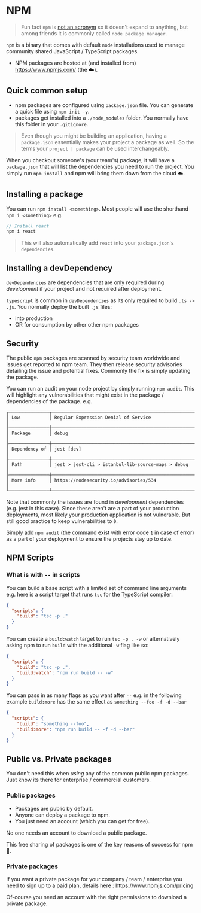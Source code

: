 # NPM 

> Fun fact `npm` is [not an acronym](https://twitter.com/npmjs/status/347057301401763840) so it doesn't expand to anything, but among friends it is commonly called `node package manager`.

`npm` is a binary that comes with default `node` installations used to manage community shared JavaScript / TypeScript packages.


* NPM packages are hosted at (and installed from) https://www.npmjs.com/ (the ☁️).

## Quick common setup

* npm packages are configured using `package.json` file. You can generate a quick file using `npm init -y`.
* packages get installed into a `./node_modules` folder. You normally have this folder in your `.gitignore`.

> Even though you might be building an application, having a `package.json` essentially makes your project a package as well. So the terms your `project | package` can be used interchangeably.

When you checkout someone's (your team's) package, it will have a `package.json` that will list the dependencies you need to run the project. You simply run `npm install` and npm will bring them down from the cloud ☁️.
 
## Installing a package
You can run `npm install <something>`. Most people will use the shorthand `npm i <something>` e.g. 

```ts
// Install react
npm i react
```

> This will also automatically add `react` into your `package.json`'s `dependencies`.

## Installing a devDependency
`devDependencies` are dependencies that are only required during *development* if your project and not required after deployment. 

`typescript` is common in `devDependencies` as its only required to build `.ts -> .js`. You normally deploy the built `.js` files:

* into production  
* OR for consumption by other other npm packages

## Security
The public `npm` packages are scanned by security team worldwide and issues get reported to npm team. They then release security advisories detailing the issue and potential fixes. Commonly the fix is simply updating the package. 

You can run an audit on your node project by simply running `npm audit`. This will highlight any vulnerabilities that might exist in the package / dependencies of the package. e.g. 

```
┌───────────────┬──────────────────────────────────────────────────────────────┐
│ Low           │ Regular Expression Denial of Service                         │
├───────────────┼──────────────────────────────────────────────────────────────┤
│ Package       │ debug                                                        │
├───────────────┼──────────────────────────────────────────────────────────────┤
│ Dependency of │ jest [dev]                                                   │
├───────────────┼──────────────────────────────────────────────────────────────┤
│ Path          │ jest > jest-cli > istanbul-lib-source-maps > debug           │
├───────────────┼──────────────────────────────────────────────────────────────┤
│ More info     │ https://nodesecurity.io/advisories/534                       │
└───────────────┴──────────────────────────────────────────────────────────────┘
```

Note that commonly the issues are found in *development* dependencies (e.g. jest in this case). Since these aren't are a part of your production deployments, most likely your production application is not vulnerable. But still good practice to keep vulnerabilities to `0`.

Simply add `npm audit` (the command exist with error code `1` in case of error) as a part of your deployment to ensure the projects stay up to date.

## NPM Scripts 

### What is with `--` in scripts 
You can build a base script with a limited set of command line arguments e.g. here is a script target that runs `tsc` for the TypeScript compiler: 

```json
{
  "scripts": {
    "build": "tsc -p ."
  }
}
```

You can create a `build:watch` target to run `tsc -p . -w` or alternatively asking npm to run `build` with the additional `-w` flag like so: 

```json
{
  "scripts": {
    "build": "tsc -p .",
    "build:watch": "npm run build -- -w"
  }
}
```
You can pass in as many flags as you want after `--` e.g. in the following example `build:more` has the same effect as `something --foo -f -d --bar`

```json
{
  "scripts": {
    "build": "something --foo",
    "build:more": "npm run build -- -f -d --bar"
  }
}
```

## Public vs. Private packages
You don't need this when *using* any of the common public npm packages. Just know its there for enterprise / commercial customers.

### Public packages
* Packages are public by default. 
* Anyone can deploy a package to npm. 
* You just need an account (which you can get for free).
 
No one needs an account to download a public package. 

This free sharing of packages is one of the key reasons of success for npm 🌹.

### Private packages 

If you want a private package for your company / team / enterprise you need to sign up to a paid plan, details here : https://www.npmjs.com/pricing

Of-course you need an account with the right permissions to download a private package.
 
